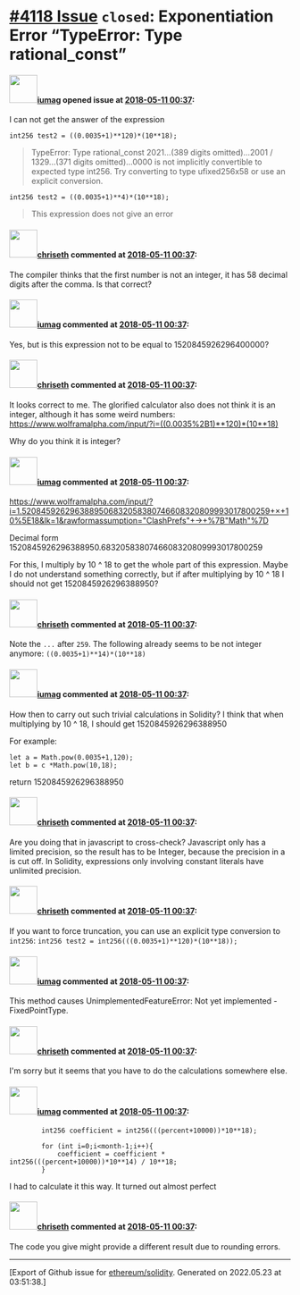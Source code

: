 # [\#4118 Issue](https://github.com/ethereum/solidity/issues/4118) `closed`: Exponentiation Error “TypeError: Type rational_const”

#### <img src="https://avatars.githubusercontent.com/u/18318738?v=4" width="50">[iumag](https://github.com/iumag) opened issue at [2018-05-11 00:37](https://github.com/ethereum/solidity/issues/4118):

I can not get the answer of the expression

`int256 test2 = ((0.0035+1)**120)*(10**18);`

> TypeError: Type rational_const 2021...(389 digits omitted)...2001 / 1329...(371 digits omitted)...0000 is not implicitly convertible to expected type int256. Try converting to type ufixed256x58 or use an explicit conversion.

`int256 test2 = ((0.0035+1)**4)*(10**18);`

> This expression does not give an error

#### <img src="https://avatars.githubusercontent.com/u/9073706?v=4" width="50">[chriseth](https://github.com/chriseth) commented at [2018-05-11 00:37](https://github.com/ethereum/solidity/issues/4118#issuecomment-388358337):

The compiler thinks that the first number is not an integer, it has 58 decimal digits after the comma. Is that correct?

#### <img src="https://avatars.githubusercontent.com/u/18318738?v=4" width="50">[iumag](https://github.com/iumag) commented at [2018-05-11 00:37](https://github.com/ethereum/solidity/issues/4118#issuecomment-388360184):

Yes, but is this expression not to be equal to 1520845926296400000?

#### <img src="https://avatars.githubusercontent.com/u/9073706?v=4" width="50">[chriseth](https://github.com/chriseth) commented at [2018-05-11 00:37](https://github.com/ethereum/solidity/issues/4118#issuecomment-388370804):

It looks correct to me. The glorified calculator also does not think it is an integer, although it has some weird numbers: https://www.wolframalpha.com/input/?i=((0.0035%2B1)**120)*(10**18)

Why do you think it is integer?

#### <img src="https://avatars.githubusercontent.com/u/18318738?v=4" width="50">[iumag](https://github.com/iumag) commented at [2018-05-11 00:37](https://github.com/ethereum/solidity/issues/4118#issuecomment-388373939):

https://www.wolframalpha.com/input/?i=1.5208459262963889506832058380746608320809993017800259+×+10%5E18&lk=1&rawformassumption="ClashPrefs"+->+%7B"Math"%7D

Decimal form 1520845926296388950.6832058380746608320809993017800259

For this, I multiply by 10 ^ 18 to get the whole part of this expression. Maybe I do not understand something correctly, but if after multiplying by 10 ^ 18 I should not get 1520845926296388950?

#### <img src="https://avatars.githubusercontent.com/u/9073706?v=4" width="50">[chriseth](https://github.com/chriseth) commented at [2018-05-11 00:37](https://github.com/ethereum/solidity/issues/4118#issuecomment-388381134):

Note the `...` after `259`. The following already seems to be not integer anymore: `((0.0035+1)**14)*(10**18)`

#### <img src="https://avatars.githubusercontent.com/u/18318738?v=4" width="50">[iumag](https://github.com/iumag) commented at [2018-05-11 00:37](https://github.com/ethereum/solidity/issues/4118#issuecomment-388386312):

How then to carry out such trivial calculations in Solidity?
I think that when multiplying by 10 ^ 18, I should get 1520845926296388950

For example: 

```
let a = Math.pow(0.0035+1,120);
let b = c *Math.pow(10,18);
```

return 1520845926296388950

#### <img src="https://avatars.githubusercontent.com/u/9073706?v=4" width="50">[chriseth](https://github.com/chriseth) commented at [2018-05-11 00:37](https://github.com/ethereum/solidity/issues/4118#issuecomment-388409155):

Are you doing that in javascript to cross-check? Javascript only has a limited precision, so the result has to be Integer, because the precision in a is cut off. In Solidity, expressions only involving constant literals have unlimited precision.

#### <img src="https://avatars.githubusercontent.com/u/9073706?v=4" width="50">[chriseth](https://github.com/chriseth) commented at [2018-05-11 00:37](https://github.com/ethereum/solidity/issues/4118#issuecomment-388409328):

If you want to force truncation, you can use an explicit type conversion to `int256`: `int256 test2 = int256(((0.0035+1)**120)*(10**18));`

#### <img src="https://avatars.githubusercontent.com/u/18318738?v=4" width="50">[iumag](https://github.com/iumag) commented at [2018-05-11 00:37](https://github.com/ethereum/solidity/issues/4118#issuecomment-388410989):

This method causes UnimplementedFeatureError: Not yet implemented - FixedPointType.

#### <img src="https://avatars.githubusercontent.com/u/9073706?v=4" width="50">[chriseth](https://github.com/chriseth) commented at [2018-05-11 00:37](https://github.com/ethereum/solidity/issues/4118#issuecomment-388924680):

I'm sorry but it seems that you have to do the calculations somewhere else.

#### <img src="https://avatars.githubusercontent.com/u/18318738?v=4" width="50">[iumag](https://github.com/iumag) commented at [2018-05-11 00:37](https://github.com/ethereum/solidity/issues/4118#issuecomment-389044757):

```
        int256 coefficient = int256(((percent+10000))*10**18);
    
        for (int i=0;i<month-1;i++){
            coefficient = coefficient * int256(((percent+10000))*10**14) / 10**18;
        }

```

I had to calculate it this way. It turned out almost perfect

#### <img src="https://avatars.githubusercontent.com/u/9073706?v=4" width="50">[chriseth](https://github.com/chriseth) commented at [2018-05-11 00:37](https://github.com/ethereum/solidity/issues/4118#issuecomment-389188024):

The code you give might provide a different result due to rounding errors.


-------------------------------------------------------------------------------



[Export of Github issue for [ethereum/solidity](https://github.com/ethereum/solidity). Generated on 2022.05.23 at 03:51:38.]
